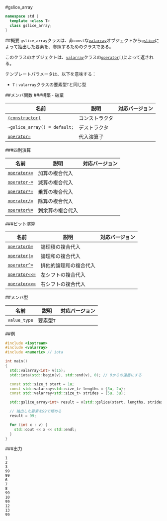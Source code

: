 #gslice_array
```cpp
namespace std {
  template <class T>
  class gslice_array;
}
```

##概要
`gslice_array`クラスは、非`const`な[`valarray`](./valarray.md)オブジェクトから[`gslice`](./slice.md)によって抽出した要素を、参照するためのクラスである。

このクラスのオブジェクトは、[`valarray`](./valarray.md)クラスの[`operator[]`](./valarray/op_at.md)によって返される。


テンプレートパラメータは、以下を意味する：

- `T` : `valarray`クラスの要素型`T`と同じ型


##メンバ関数
###構築・破棄

| 名前 | 説明 | 対応バージョン |
|-------------------------------------------------|----------------|----------------|
| [`(constructor)`](./gslice_array/gslice_array.md) | コンストラクタ | |
| `~gslice_array() = default;`                     | デストラクタ   | |
| [`operator=`](./gslice_array/op_assign.md)       | 代入演算子     | |


###四則演算

| 名前 | 説明 | 対応バージョン |
|-----------------------------------------------------|------------------|-------|
| [`operator+=`](./gslice_array/op_plus_assign.md)     | 加算の複合代入   | |
| [`operator-=`](./gslice_array/op_minus_assign.md)    | 減算の複合代入   | |
| [`operator*=`](./gslice_array/op_multiply_assign.md) | 乗算の複合代入   | |
| [`operator/=`](./gslice_array/op_divide_assign.md)   | 除算の複合代入   | |
| [`operator%=`](./gslice_array/op_modulo_assign.md)   | 剰余算の複合代入 | |


###ビット演算

| 名前 | 説明 | 対応バージョン |
|---------------------------------------------------------------|------------------------|-------|
| [`operator&=`](./gslice_array/op_and_assign.md)                | 論理積の複合代入       | |
| [<code>operator&#x7C;=</code>](./gslice_array/op_or_assign.md) | 論理和の複合代入       | |
| [`operator^=`](./gslice_array/op_xor_assign.md)                | 排他的論理和の複合代入 | |
| [`operator<<=`](./gslice_array/op_left_shift_assign.md)        | 左シフトの複合代入     | |
| [`operator>>=`](./gslice_array/op_right_shift_assign.md)       | 右シフトの複合代入     | |


##メンバ型

| 名前         | 説明      | 対応バージョン |
|--------------|-----------|----------------|
| `value_type` | 要素型`T` | |


##例
```cpp
#include <iostream>
#include <valarray>
#include <numeric> // iota

int main()
{
  std::valarray<int> v(15);
  std::iota(std::begin(v), std::end(v), 0); // 0からの連番にする

  const std::size_t start = 1u;
  const std::valarray<std::size_t> lengths = {3u, 2u};
  const std::valarray<std::size_t> strides = {5u, 3u};

  std::gslice_array<int> result = v[std::gslice(start, lengths, strides)];

  // 抽出した要素を99で埋める
  result = 99;

  for (int x : v) {
    std::cout << x << std::endl;
  }
}
```

###出力
```
1
2
3
99
99
6
7
8
99
10
99
12
13
99
```


